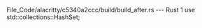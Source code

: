 File_Code/alacritty/c5340a2ccc/build/build_after.rs --- Rust
1 use std::collections::HashSet;                                                                                                                               

